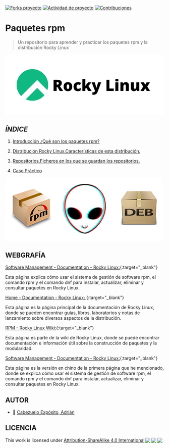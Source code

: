 [![Forks proyecto](https://img.shields.io/badge/Forks-yellow)](https://github.com/AdrianCE94/paquetes-rpm/forks)
[![Actividad de proyecto](https://img.shields.io/badge/Actividad-red)](https://github.com/AdrianCE94/paquetes-rpm/activity)
[![Contribuciones](https://img.shields.io/badge/Contribuciones-green)](https://github.com/AdrianCE94/paquetes-rpm/graphs/contributors)

# **Paquetes rpm**
> Un repositorio para aprender y practicar los paquetes rpm y la distribución Rocky Linux

![portada](img/Rocky_Linux_logo.svg.png)


## *ÍNDICE*

1. [Introducción ¿Qué son los paquetes rpm?](intro.md)

2. [Distribución Rocky Linux.Características de esta distribución.](distro.md)

3. [Repositorios.Ficheros en los que se guardan los repositorios.](repo.md) 

4. [Caso Práctico](practico.md)

![rpm](img/rpm2deb.png)


## WEBGRAFÍA

[Software Management - Documentation - Rocky Linux:](https://docs.rockylinux.org/books/admin_guide/13-softwares/){:target="_blank"}

Esta página explica cómo usar el sistema de gestión de software rpm, el comando rpm y el comando dnf para instalar, actualizar, eliminar y consultar paquetes en Rocky Linux.

[Home - Documentation - Rocky Linux: ](https://docs.rockylinux.org/){:target="_blank"}

Esta página es la página principal de la documentación de Rocky Linux, donde se pueden encontrar guías, libros, laboratorios y notas de lanzamiento sobre diversos aspectos de la distribución.

[RPM - Rocky Linux Wiki:](https://wiki.rockylinux.org/team/release_engineering/rpm/){:target="_blank"}

Esta página es parte de la wiki de Rocky Linux, donde se puede encontrar documentación e información útil sobre la construcción de paquetes y la modularidad.

[Software Management - Documentation - Rocky Linux:](https://docs.rockylinux.org/zh/books/admin_guide/13-softwares/){:target="_blank"}

Esta página es la versión en chino de la primera página que he mencionado, donde se explica cómo usar el sistema de gestión de software rpm, el comando rpm y el comando dnf para instalar, actualizar, eliminar y consultar paquetes en Rocky Linux.

## AUTOR

* :pushpin: [Cabezuelo Expósito, Adrián](https://github.com/AdrianCE94)

## LICENCIA


 <p xmlns:cc="http://creativecommons.org/ns#" >This work is licensed under <a href="http://creativecommons.org/licenses/by-sa/4.0/?ref=chooser-v1" target="_blank" rel="license noopener noreferrer" style="display:inline-block;">Attribution-ShareAlike 4.0 International<img style="height:22px!important;margin-left:3px;vertical-align:text-bottom;" src="https://mirrors.creativecommons.org/presskit/icons/cc.svg?ref=chooser-v1"><img style="height:22px!important;margin-left:3px;vertical-align:text-bottom;" src="https://mirrors.creativecommons.org/presskit/icons/by.svg?ref=chooser-v1"><img style="height:22px!important;margin-left:3px;vertical-align:text-bottom;" src="https://mirrors.creativecommons.org/presskit/icons/sa.svg?ref=chooser-v1"></a></p> 
